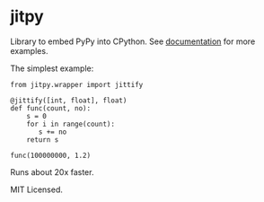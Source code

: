 jitpy
=====

Library to embed PyPy into CPython. See
[documentation](http://jitpy.readthedocs.org) for more examples.

The simplest example:

    from jitpy.wrapper import jittify

    @jittify([int, float], float)
    def func(count, no):
        s = 0
        for i in range(count):
           s += no
        return s

    func(100000000, 1.2)

Runs about 20x faster.

MIT Licensed.

